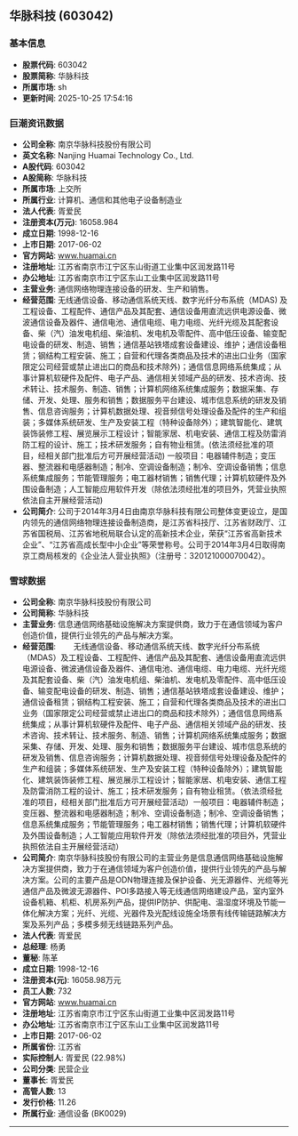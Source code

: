 ## 华脉科技 (603042)

### 基本信息

- **股票代码**: 603042
- **股票简称**: 华脉科技
- **所属市场**: sh
- **更新时间**: 2025-10-25 17:54:16

### 巨潮资讯数据

- **公司全称**: 南京华脉科技股份有限公司
- **英文名称**: Nanjing Huamai Technology Co., Ltd.
- **A股代码**: 603042
- **A股简称**: 华脉科技
- **所属市场**: 上交所
- **所属行业**: 计算机、通信和其他电子设备制造业
- **法人代表**: 胥爱民
- **注册资本(万元)**: 16058.984
- **成立日期**: 1998-12-16
- **上市日期**: 2017-06-02
- **官方网站**: www.huamai.cn
- **注册地址**: 江苏省南京市江宁区东山街道工业集中区润发路11号
- **办公地址**: 江苏省南京市江宁区东山工业集中区润发路11号
- **主营业务**: 通信网络物理连接设备的研发、生产和销售。
- **经营范围**: 无线通信设备、移动通信系统天线、数字光纤分布系统（MDAS) 及工程设备、工程配件、通信产品及其配套、通信设备用直流远供电源设备、微波通信设备及器件、通信电池、通信电缆、电力电缆、光纤光缆及其配套设备、柴（汽）油发电机组、柴油机、发电机及零配件、高中低压设备、输变配电设备的研发、制造、销售；通信基站铁塔成套设备建设、维护；通信设备租赁；钢结构工程安装、施工；自营和代理各类商品及技术的进出口业务（国家限定公司经营或禁止进出口的商品和技术除外)；通信信息网络系统集成；从事计算机软硬件及配件、电子产品、通信相关领域产品的研发、技术咨询、技术转让、技术服务、制造、销售；计算机网络系统集成服务；数据采集、存储、开发、处理、服务和销售；数据服务平台建设、城市信息系统的研发及销售、信息咨询服务；计算机数据处理、视音频信号处理设备及配件的生产和组装；多媒体系统研发、生产及安装工程（特种设备除外）；建筑智能化、建筑装饰装修工程、展览展示工程设计；智能家居、机电安装、通信工程及防雷消防工程的设计、施工；技术研发服务；自有物业租赁。(依法须经批准的项目，经相关部门批准后方可开展经营活动) 一般项目：电器辅件制造；变压器、整流器和电感器制造；制冷、空调设备制造；制冷、空调设备销售；信息系统集成服务；节能管理服务；电工器材销售；销售代理；计算机软硬件及外围设备制造；人工智能应用软件开发（除依法须经批准的项目外，凭营业执照依法自主开展经营活动)
- **公司简介**: 公司于2014年3月4日由南京华脉科技有限公司整体变更设立，是国内领先的通信网络物理连接设备制造商，是江苏省科技厅、江苏省财政厅、江苏省国税局、江苏省地税局联合认定的高新技术企业，荣获“江苏省高新技术企业”、“江苏省高成长型中小企业”等荣誉称号。公司于2014年3月4日取得南京工商局核发的《企业法人营业执照》（注册号：320121000070042）。

### 雪球数据

- **公司全称**: 南京华脉科技股份有限公司
- **公司简称**: 华脉科技
- **主营业务**: 信息通信网络基础设施解决方案提供商，致力于在通信领域为客户创造价值，提供行业领先的产品与解决方案。
- **经营范围**: 　　无线通信设备、移动通信系统天线、数字光纤分布系统（MDAS）及工程设备、工程配件、通信产品及其配套、通信设备用直流远供电源设备、微波通信设备及器件、通信电池、通信电缆、电力电缆、光纤光缆及其配套设备、柴（汽）油发电机组、柴油机、发电机及零配件、高中低压设备、输变配电设备的研发、制造、销售；通信基站铁塔成套设备建设、维护；通信设备租赁；钢结构工程安装、施工；自营和代理各类商品及技术的进出口业务（国家限定公司经营或禁止进出口的商品和技术除外）；通信信息网络系统集成；从事计算机软硬件及配件、电子产品、通信相关领域产品的研发、技术咨询、技术转让、技术服务、制造、销售；计算机网络系统集成服务；数据采集、存储、开发、处理、服务和销售；数据服务平台建设、城市信息系统的研发及销售、信息咨询服务；计算机数据处理、视音频信号处理设备及配件的生产和组装；多媒体系统研发、生产及安装工程（特种设备除外）；建筑智能化、建筑装饰装修工程、展览展示工程设计；智能家居、机电安装、通信工程及防雷消防工程的设计、施工；技术研发服务；自有物业租赁。（依法须经批准的项目，经相关部门批准后方可开展经营活动）一般项目：电器辅件制造；变压器、整流器和电感器制造；制冷、空调设备制造；制冷、空调设备销售；信息系统集成服务；节能管理服务；电工器材销售；销售代理；计算机软硬件及外围设备制造；人工智能应用软件开发（除依法须经批准的项目外，凭营业执照依法自主开展经营活动）
- **公司简介**: 南京华脉科技股份有限公司的主营业务是信息通信网络基础设施解决方案提供商，致力于在通信领域为客户创造价值，提供行业领先的产品与解决方案。公司的主要产品是ODN物理连接及保护设备、光无源器件、光缆等光通信产品及微波无源器件、POI多路接入等无线通信网络建设产品，室内室外设备机箱、机柜、机房系列产品，提供IP防护、供配电、温湿度环境及节能一体化解决方案；光纤、光缆、光器件及光配线设施全场景有线传输链路解决方案及系列产品；多模多频无线链路系列产品。
- **法人代表**: 胥爱民
- **总经理**: 杨勇
- **董秘**: 陈革
- **成立日期**: 1998-12-16
- **注册资本(元)**: 16058.98万元
- **员工人数**: 732
- **官方网站**: www.huamai.cn
- **注册地址**: 江苏省南京市江宁区东山街道工业集中区润发路11号
- **办公地址**: 江苏省南京市江宁区东山工业集中区润发路11号
- **上市日期**: 2017-06-02
- **所属省份**: 江苏省
- **实际控制人**: 胥爱民 (22.98%)
- **公司分类**: 民营企业
- **董事长**: 胥爱民
- **高管人数**: 13
- **发行价格**: 11.26
- **所属行业**: 通信设备 (BK0029)

---